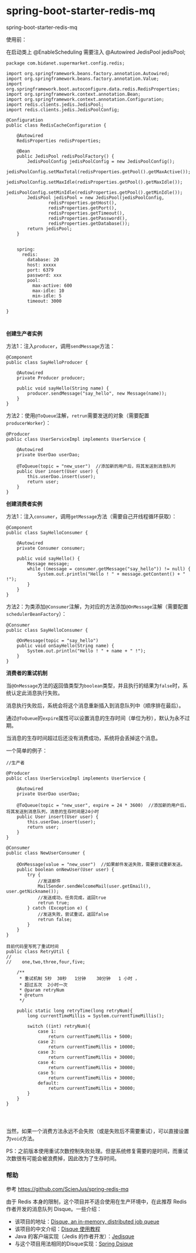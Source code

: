 # spring-boot-starter-redis-mq
spring-boot-starter-redis-mq



使用前：

在启动类上 
@EnableScheduling
需要注入
@Autowired
JedisPool jedisPool;


```
package com.bidanet.supermarket.config.redis;

import org.springframework.beans.factory.annotation.Autowired;
import org.springframework.beans.factory.annotation.Value;
import org.springframework.boot.autoconfigure.data.redis.RedisProperties;
import org.springframework.context.annotation.Bean;
import org.springframework.context.annotation.Configuration;
import redis.clients.jedis.JedisPool;
import redis.clients.jedis.JedisPoolConfig;

@Configuration
public class RedisCacheConfiguration {

    @Autowired
    RedisProperties redisProperties;

    @Bean
    public JedisPool redisPoolFactory() {
        JedisPoolConfig jedisPoolConfig = new JedisPoolConfig();
        jedisPoolConfig.setMaxTotal(redisProperties.getPool().getMaxActive());
        jedisPoolConfig.setMaxIdle(redisProperties.getPool().getMaxIdle());
        jedisPoolConfig.setMinIdle(redisProperties.getPool().getMinIdle());
        JedisPool jedisPool = new JedisPool(jedisPoolConfig,
                redisProperties.getHost(),
                redisProperties.getPort(),
                redisProperties.getTimeout(),
                redisProperties.getPassword(),
                redisProperties.getDatabase());
        return jedisPool;
    }
    
    
    spring:
      redis:
        database: 20
        host: xxxxx
        port: 6379
        password: xxx
        pool:
          max-active: 600
          max-idle: 10
          min-idle: 5
        timeout: 3000

}



```

**创建生产者实例**

方法1：注入`producer`，调用`sendMessage`方法：

```
@Component
public class SayHelloProducer {

    @Autowired
    private Producer producer;

    public void sayHello(String name) {
        producer.sendMessage("say_hello", new Message(name));
    }
}
```

方法2：使用`@ToQueue`注解，`retrun`需要发送的对象（需要配置`producerWorker`）：

```
@Producer
public class UserServiceImpl implements UserService {

    @Autowired
    private UserDao userDao;

    @ToQueue(topic = "new_user")  //添加新的用户后，将其发送到消息队列
    public User insert(User user) {
        this.userDao.insert(user);
        return user;
    }
}
```

**创建消费者实例**

方法1：注入`consumer`，调用`getMessage`方法（需要自己开线程循环获取）：

```
@Component
public class SayHelloConsumer {

    @Autowired
    private Consumer consumer;

    public void sayHello() {
        Message message;
        while ((message = consumer.getMessage("say_hello")) != null) {
            System.out.println("Hello ! " + message.getContent() + " !");
        }
    }
}
```

方法2：为类添加`@Consumer`注解，为对应的方法添加`@OnMessage`注解（需要配置`schedulerBeanFactory`）：

```
@Consumer
public class SayHelloConsumer {

    @OnMessage(topic = "say_hello")
    public void onSayHello(String name) {
        System.out.println("Hello ! " + name + " !");
    }
}
```

**消费者的重试机制**

当`@OnMessage`方法的返回值类型为`boolean`类型，并且执行的结果为`false`时，系统认定此消息执行失败。

消息执行失败后，系统会将这个消息重新插入到消息队列中（顺序排在最后）。

通过`@ToQueue`的`expire`属性可以设置消息的生存时间（单位为秒），默认为永不过期。

当消息的生存时间超过后还没有消费成功，系统将会丢掉这个消息。

一个简单的例子：

```
//生产者

@Producer
public class UserServiceImpl implements UserService {

    @Autowired
    private UserDao userDao;

    @ToQueue(topic = "new_user", expire = 24 * 3600)  //添加新的用户后，将其发送到消息队列，消息的生存时间是24小时
    public User insert(User user) {
        this.userDao.insert(user);
        return user;
    }
}

@Consumer
public class NewUserConsumer {

    @OnMessage(value = "new_user")  //如果邮件发送失败，需要尝试重新发送。
    public boolean onNewUser(User user) {
        try {
            //发送邮件
            MailSender.sendWelcomeMail(user.getEmail(), user.getNickname());
            //发送成功，任务完成，返回true
            retrun true;
        } catch (Exception e) {
            //发送失败，尝试重试，返回false
            retrun false;
        }
    }
}

目前代码里写死了重试时间
public class RetryUtil {
//
//    one,two,three,four,five;

    /**
     * 重试机制 5秒  30秒   1分钟    30分钟   1 小时 ，
     * 超过五次  2小时一次
     * @param retryNum
     * @return
     */

    public static long retryTime(long retryNum){
        long currentTimeMillis = System.currentTimeMillis();

        switch ((int) retryNum){
            case 1:
                return currentTimeMillis + 5000;
            case 2:
                return currentTimeMillis + 10000;
            case 3:
                return currentTimeMillis + 30000;
            case 4:
                return currentTimeMillis + 30000;
            case 5:
                return currentTimeMillis + 30000;
            default:
                return currentTimeMillis + 30000;
        }
    }
}




```

当然，如果一个消费方法永远不会失败（或是失败后不需要重试），可以直接设置为`void`方法。

PS：之前版本使用重试次数控制失败处理。但是系统修复需要的是时间，而重试次数很有可能会被浪费掉，因此改为了生存时间。



### 帮助

参考
https://github.com/ScienJus/spring-redis-mq


由于 Redis 本身的限制，这个项目并不适合使用在生产环境中，在此推荐 Redis 作者开发的消息队列 Disque。一些介绍：

 - 该项目的地址：[Disque, an in-memory, distributed job queue][1]
 - 该项目的中文介绍：[Disque 使用教程][2]
 - Java 的客户端实现（Jedis 的作者开发）：[Jedisque][3]
 - 与这个项目用法相同的Disque实现：[Spring Dsique][4]

[1]: https://github.com/antirez/disque
[2]: http://disquebook.com/
[3]: https://github.com/xetorthio/jedisque
[4]: https://github.com/scienjus/spring-disque

